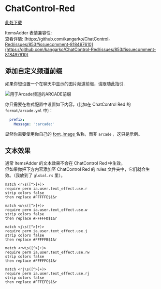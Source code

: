 # ChatControl-Red

[此处下载](https://www.mc-market.org/resources/18217/)

ItemsAdder 表情兼容性:\
查看详情: [https://github.com/kangarko/ChatControl-Red/issues/853#issuecomment-818497610](https://github.com/kangarko/ChatControl-Red/issues/853#issuecomment-818497610)

## 添加自定义频道前缀

如果你想设置一个在聊天中显示的图片频道前缀，请跟随此指引.

![用于Arcade频道的ARCADE前缀](../../.gitbook/assets/image\_\(94\).png)

你只需要在格式配置中设置如下内容，(比如在 ChatControl Red 的 `format/arcade.yml` 中)：

```yaml
  prefix:
    Message: ':arcade:'
```

显然你需要使用你自己的 [font\_image ](../../plugin-usage/adding-content/font-images/)名称，而非 `arcade` ，这只是示例。

## 文本效果

通常 ItemsAdder 的文本效果不会在 ChatControl Red 中生效。\
但如果你把下方内容添加至 ChatControl Red 的 rules 文件夹中，它们就会生效。（我放到了 `global.rs` 里）。

```
match <r\s([^>]+)>
require perm ia.user.text_effect.use.r
strip colors false
then replace #FFFFFE$1&r
    
match <w\s([^>]+)>
require perm ia.user.text_effect.use.w
strip colors false
then replace #FFFFFD$1&r
    
match <j\s([^>]+)>
require perm ia.user.text_effect.use.j
strip colors false
then replace #FFFFFB$1&r
    
match <rw\s([^>]+)>
require perm ia.user.text_effect.use.rw
strip colors false
then replace #FFFFFC$1&r
    
match <rj\s([^>]+)>
require perm ia.user.text_effect.use.rj
strip colors false
then replace #FFFEFE$1&r
```
